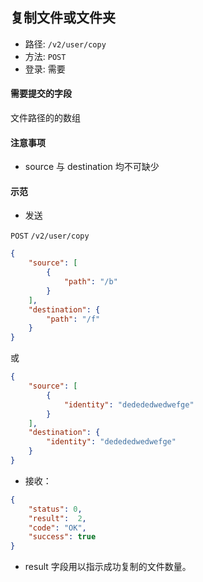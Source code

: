 ## 复制文件或文件夹

* 路径: ```/v2/user/copy```
* 方法: ```POST```
* 登录: 需要

#### 需要提交的字段


文件路径的的数组

#### 注意事项

* source 与 destination 均不可缺少

#### 示范

* 发送

```POST``` ```/v2/user/copy```

```json
{
    "source": [
        {
            "path": "/b"
        }
    ],
    "destination": {
        "path": "/f"
    }
}

```

或

```json
{
    "source": [
        {
            "identity": "dedededwedwefge"
        }
    ],
    "destination": {
        "identity": "dedededwedwefge"
    }
}

```

* 接收：

```json
{
    "status": 0,
    "result":  2,
    "code": "OK",
    "success": true
}
```

* result 字段用以指示成功复制的文件数量。
